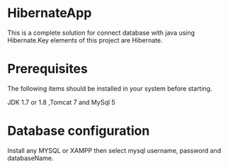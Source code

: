 # HibernateApp
This is a complete solution for connect database with java using Hibernate.Key elements of this project are Hibernate.
# Prerequisites
The following items should be installed in your system before starting.

JDK 1.7 or 1.8 ,Tomcat 7 and MySql 5

# Database configuration
Install any MYSQL or XAMPP then select mysql username, password and databaseName.
